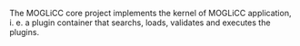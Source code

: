 The MOGLiCC core project implements the kernel of MOGLiCC application, i. e. a plugin container that searchs, loads, validates and executes the plugins.